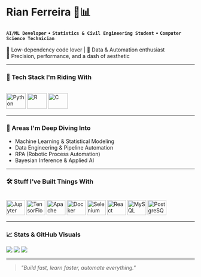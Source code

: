 # Rian Ferreira 🧠📊
**`AI/ML Developer`** • **`Statistics & Civil Engineering Student`** • **`Computer Science Technician`**

🧩 Low-dependency code lover | 🧪 Data & Automation enthusiast  
🎯 Precision, performance, and a dash of aesthetic

---

### 🚀 Tech Stack I'm Riding With

<div style="display: inline_block"><br>
  <img height="42" width="52" src="https://cdn.jsdelivr.net/gh/devicons/devicon/icons/python/python-original.svg" title="Python" />
  <img height="42" width="52" src="https://cdn.jsdelivr.net/gh/devicons/devicon/icons/r/r-original.svg" title="R" />
  <img height="42" width="52" src="https://cdn.jsdelivr.net/gh/devicons/devicon/icons/c/c-original.svg" title="C" />
</div>

---

### 🧠 Areas I'm Deep Diving Into

- Machine Learning & Statistical Modeling  
- Data Engineering & Pipeline Automation  
- RPA (Robotic Process Automation)  
- Bayesian Inference & Applied AI  

---

### 🛠️ Stuff I’ve Built Things With

<div style="display: inline_block"><br>
  <img height="40" width="50" src="https://cdn.jsdelivr.net/gh/devicons/devicon/icons/jupyter/jupyter-original.svg" title="Jupyter" />
  <img height="40" width="50" src="https://cdn.jsdelivr.net/gh/devicons/devicon/icons/tensorflow/tensorflow-original.svg" title="TensorFlow" />
  <img height="40" width="50" src="https://cdn.jsdelivr.net/gh/devicons/devicon/icons/apachespark/apachespark-original.svg" title="Apache Spark" />
  <img height="40" width="50" src="https://cdn.jsdelivr.net/gh/devicons/devicon/icons/docker/docker-original.svg" title="Docker" />
  <img height="40" width="50" src="https://cdn.jsdelivr.net/gh/devicons/devicon/icons/selenium/selenium-original.svg" title="Selenium" />
  <img height="40" width="50" src="https://cdn.jsdelivr.net/gh/devicons/devicon/icons/react/react-original.svg" title="React" />
  <img height="40" width="50" src="https://cdn.jsdelivr.net/gh/devicons/devicon/icons/mysql/mysql-original.svg" title="MySQL" />
  <img height="40" width="50" src="https://cdn.jsdelivr.net/gh/devicons/devicon/icons/postgresql/postgresql-plain.svg" title="PostgreSQL" />
</div>

---

### 📈 Stats & GitHub Visuals

<div>
  <img src="https://github-readme-stats.vercel.app/api?username=BayesTheory&show_icons=true&theme=radical&hide_border=true&count_private=true&include_all_commits=true&text_color=FF9DD9" />
  <img src="https://github-readme-stats.vercel.app/api/top-langs/?username=BayesTheory&layout=compact&theme=radical&hide_border=true&text_color=FF9DD9&langs_count=10" />
  <img src="https://github-profile-trophy.vercel.app/?username=BayesTheory&theme=dracula" />
</div>

---

> *"Build fast, learn faster, automate everything."*
